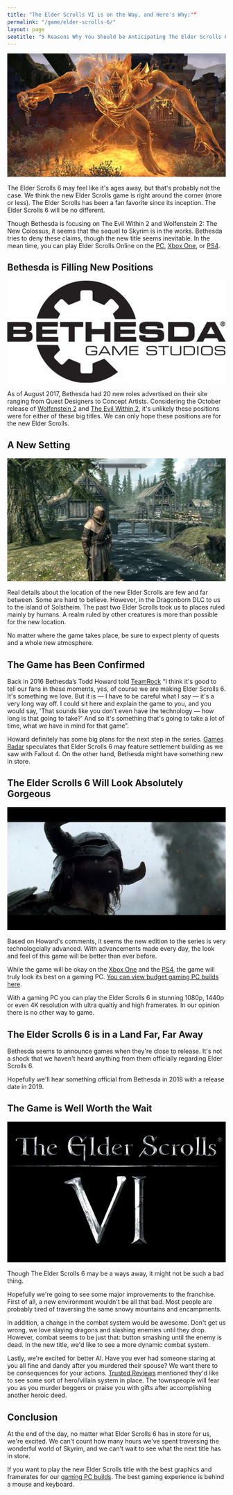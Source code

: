 ```yaml
---
title: "The Elder Scrolls VI is on the Way, and Here's Why:"" 
permalink: "/game/elder-scrolls-6/"
layout: page
seotitle: "5 Reasons Why You Should be Anticipating The Elder Scrolls 6"
---
```

![Elder Scrolls 6 Header](/img/games/es6/monster.jpg)


The Elder Scrolls 6 may feel like it's ages away, but that's probably not the case. We think the new Elder Scrolls game is right around the corner (more or less). The Elder Scrolls has been a fan favorite since its inception. The Elder Scrolls 6 will be no different. 

Though Bethesda is focusing on The Evil Within 2 and Wolfenstein 2: The New Colossus, it seems that the sequel to Skyrim is in the works. Bethesda tries to deny these claims, though the new title seems inevitable. In the mean time, you can play Elder Scrolls Online on the [PC](http://amzn.to/2AzME7Y), [Xbox One](http://amzn.to/2ApbUeI), or [PS4](http://amzn.to/2jDJVA7). 

## Bethesda is Filling New Positions 
![Bethesda](/img/games/es6/bethesda.png)


As of August 2017, Bethesda had 20 new roles advertised on their site ranging from Quest Designers to Concept Artists. Considering the October release of [Wolfenstein 2](http://amzn.to/2i7VezR) and [The Evil Within 2](http://amzn.to/2njVzVL), it's unlikely these positions were for either of these big titles. We can only hope these positions are for the new Elder Scrolls. 

## A New Setting 
![Skyrim Setting](/img/games/es6/setting.jpg)


Real details about the location of the new Elder Scrolls are few and far between. Some are hard to believe. However, in the Dragonborn DLC to us to the island of Solstheim. The past two Elder Scrolls took us to places ruled mainly by humans. A realm ruled by other creatures is more than possible for the new location. 

No matter where the game takes place, be sure to expect plenty of quests and a whole new atmosphere. 

## The Game has Been Confirmed 

Back in 2016 Bethesda’s Todd Howard told [TeamRock](http://teamrock.com/game/2016-06-23/bethesda-confirms-they-re-working-on-the-elder-scrolls-6) “I think it's good to tell our fans in these moments, yes, of course we are making Elder Scrolls 6. It's something we love. But it is — I have to be careful what I say — it's a very long way off. I could sit here and explain the game to you, and you would say, 'That sounds like you don't even have the technology — how long is that going to take?' And so it's something that's going to take a lot of time, what we have in mind for that game”. 

Howard definitely has some big plans for the next step in the series. [Games Radar](http://www.gamesradar.com) speculates that Elder Scrolls 6 may feature settlement building as we saw with Fallout 4. On the other hand, Bethesda might have something new in store. 

## The Elder Scrolls 6 Will Look Absolutely Gorgeous
![Skyrim Cinematic](/img/games/es6/cinematic.jpg)


Based on Howard's comments, it seems the new edition to the series is very technologcially advanced. With advancements made every day, the look and feel of this game will be better than ever before. 

While the game will be okay on the [Xbox One](http://amzn.to/2ia3iAp) and the [PS4](http://amzn.to/2nlsfyh), the game will truly look its best on a gaming PC. [You can view budget gaming PC builds here](/budget-pcs/).

With a gaming PC you can play the Elder Scrolls 6 in stunning 1080p, 1440p or even 4K resolution with ultra qualtiy and high framerates. In our opinion there is no other way to game. 

## The Elder Scrolls 6 is in a Land Far, Far Away 

Bethesda seems to announce games when they're close to release. It's not a shock that we haven't heard anything from them officially regarding Elder Scrolls 6. 

Hopefully we'll hear something official from Bethesda in 2018 with a release date in 2019. 

## The Game is Well Worth the Wait 
![Elder Scrolls 6](/img/games/es6/es6.jpg)


Though The Elder Scrolls 6 may be a ways away, it might not be such a bad thing. 

Hopefully we're going to see some major improvements to the franchise. First of all, a new environment wouldn't be all that bad. Most people are probably tired of traversing the same snowy mountains and encampments. 

In addition, a change in the combat system would be awesome. Don't get us wrong, we love slaying dragons and slashing enemies until they drop. However, combat seems to be just that: button smashing until the enemy is dead. In the new title, we'd like to see a more dynamic combat system. 

Lastly, we're excited for better AI. Have you ever had someone staring at you all fine and dandy after you murdered their spouse? We want there to be consequences for your actions. [Trusted Reviews](http://www.trustedreviews.com) mentioned they'd like to see some sort of hero/villain system in place. The townspeople will fear you as you murder beggers or praise you with gifts after accomplishing another heroic deed. 

## Conclusion

At the end of the day, no matter what Elder Scrolls 6 has in store for us, we're excited. We can't count how many hours we've spent traversing the wonderful world of Skyrim, and we can't wait to see what the next title has in store. 

If you want to play the new Elder Scrolls title with the best graphics and framerates for our [gaming PC builds](/budget-pcs/). The best gaming experience is behind a mouse and keyboard. 
